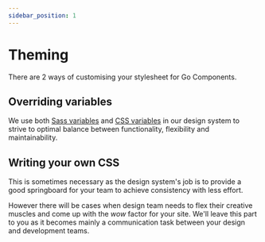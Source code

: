 ```yaml
---
sidebar_position: 1
---
```


# Theming

There are 2 ways of customising your stylesheet for Go Components. 

## Overriding variables

We use both [Sass variables](./sass.md) and [CSS variables](./css-variables.md) in our design system to strive to optimal balance between functionality, flexibility and maintainability.

## Writing your own CSS

This is sometimes necessary as the design system's job is to provide a good springboard for your team to achieve consistency with less effort.

However there will be cases when design team needs to flex their creative muscles and come up with the *wow* factor for your site. We'll leave this part to you as it becomes mainly a communication task between your design and development teams.